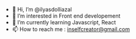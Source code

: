 - 👋 Hi, I’m @ilyasdolliazal
- 👀 I’m interested in Front end developement 
- 🌱 I’m currently learning Javascript, React
- 📫 How to reach me : inselfcreator@gmail.com

<!---
ilyasdolliazal/ilyasdolliazal is a ✨ special ✨ repository because its `README.md` (this file) appears on your GitHub profile.
You can click the Preview link to take a look at your changes.
--->
